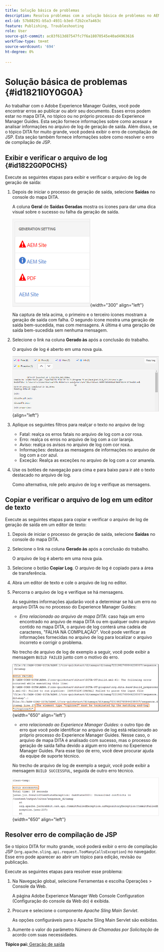 ```yaml
---
title: Solução básica de problemas
description: Resolva problemas com a solução básica de problemas no AEM Guides. Saiba como exibir, copiar e verificar o arquivo de log em um editor de texto e resolver erros de compilação de JSP.
exl-id: 57b88291-b5a3-4931-b3ed-f2b2ce7a463c
feature: Publishing, Troubleshooting
role: User
source-git-commit: ac83f613d87547fc7f6a18070545e40ad4963616
workflow-type: tm+mt
source-wordcount: '694'
ht-degree: 0%

---
```


# Solução básica de problemas {#id1821I0Y0G0A}

Ao trabalhar com o Adobe Experience Manager Guides, você pode encontrar erros ao publicar ou abrir seu documento. Esses erros podem estar no mapa DITA, no tópico ou no próprio processo do Experience Manager Guides. Esta seção fornece informações sobre como acessar e analisar informações no arquivo de log de geração de saída. Além disso, se o tópico DITA for muito grande, você poderá exibir o erro de compilação de JSP. Esta seção também fornece informações sobre como resolver o erro de compilação de JSP.

## Exibir e verificar o arquivo de log {#id1822G0P0CHS}

Execute as seguintes etapas para exibir e verificar o arquivo de log de geração de saída:

1. Depois de iniciar o processo de geração de saída, selecione **Saídas** no console do mapa DITA.

   A coluna **Geral** de **Saídas Geradas** mostra os ícones para dar uma dica visual sobre o sucesso ou falha da geração de saída.

   ![](images/output-general-settings.png){width="300" align="left"}

   Na captura de tela acima, o primeiro e o terceiro ícones mostram a geração de saída com falha. O segundo ícone mostra uma geração de saída bem-sucedida, mas com mensagens. A última é uma geração de saída bem-sucedida sem nenhuma mensagem.

1. Selecione o link na coluna **Gerado às** após a conclusão do trabalho.

   O arquivo de log é aberto em uma nova guia.

   ![](images/log-file.png){align="left"}

1. Aplique os seguintes filtros para realçar o texto no arquivo de log:
   - Fatal: realça os erros fatais no arquivo de log com a cor rosa.
   - Erro: realça os erros no arquivo de log com a cor laranja.
   - Aviso: realça os avisos no arquivo de log com cor roxa.
   - Informações: destaca as mensagens de informações no arquivo de log com a cor azul.
   - Exceção: Realça as exceções no arquivo de log com a cor amarela.
1. Use os botões de navegação para cima e para baixo para ir até o texto destacado no arquivo de log.

   Como alternativa, role pelo arquivo de log e verifique as mensagens.


## Copiar e verificar o arquivo de log em um editor de texto

Execute as seguintes etapas para copiar e verificar o arquivo de log de geração de saída em um editor de texto:

1. Depois de iniciar o processo de geração de saída, selecione **Saídas** no console do mapa DITA.

1. Selecione o link na coluna **Gerado às** após a conclusão do trabalho.

   O arquivo de log é aberto em uma nova guia.

1. Selecione o botão **Copiar Log**. O arquivo de log é copiado para a área de transferência.
1. Abra um editor de texto e cole o arquivo de log no editor.

1. Percorra o arquivo de log e verifique se há mensagens.

   As seguintes informações ajudarão você a determinar se há um erro no arquivo DITA ou no processo do Experience Manager Guides:

   - *Erro relacionado ao arquivo de mapa DITA*: caso haja um erro encontrado no arquivo de mapa DITA ou em qualquer outro arquivo contido no mapa DITA, o arquivo de log conterá uma cadeia de caracteres, &quot;FALHA NA COMPILAÇÃO&quot;. Você pode verificar as informações fornecidas no arquivo de log para localizar o arquivo incorreto e corrigir o problema.

   No trecho de arquivo de log de exemplo a seguir, você pode exibir a mensagem `BUILD FAILED` junto com o motivo do erro.

   ![](images/dita-error-in-log-file.png){width="650" align="left"}

   - *erro relacionado ao Experience Manager Guides*: o outro tipo de erro que você pode identificar no arquivo de log está relacionado ao próprio processo do Experience Manager Guides. Nesse caso, o arquivo de mapa DITA é analisado com sucesso, mas o processo de geração de saída falha devido a algum erro interno no Experience Manager Guides. Para esse tipo de erro, você deve procurar ajuda da equipe de suporte técnico.

   No trecho de arquivo de log de exemplo a seguir, você pode exibir a mensagem `BUILD SUCCESSFUL`, seguida de outro erro técnico.

   ![](images/process-error-in-log-file.png){width="650" align="left"}


## Resolver erro de compilação de JSP

Se o tópico DITA for muito grande, você poderá exibir o erro de compilação JSP \(`org.apache.sling.api.request.TooManyCallsException`\) no navegador. Esse erro pode aparecer ao abrir um tópico para edição, revisão ou publicação.

Execute as seguintes etapas para resolver esse problema:

1. Na Navegação global, selecione Ferramentas e escolha Operações \> Console da Web.

   A página Adobe Experience Manager Web Console Configuration (Configuração do console da Web do) é exibida.

1. Procure e selecione o componente *Apache Sling Main Servlet*.

   As opções configuráveis para o Apache Sling Main Servlet são exibidas.

1. Aumente o valor do parâmetro *Número de Chamadas por Solicitação* de acordo com suas necessidades.


**Tópico pai:**&#x200B;[ Geração de saída](generate-output.md)
